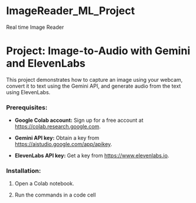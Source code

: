 # ImageReader_ML_Project
Real time Image Reader
# Project: Image-to-Audio with Gemini and ElevenLabs

This project demonstrates how to capture an image using your webcam, convert it to text using the Gemini API, and generate audio from the text using ElevenLabs.

### **Prerequisites:**

- **Google Colab account:** Sign up for a free account at https://colab.research.google.com.

- **Gemini API key:** Obtain a key from https://aistudio.google.com/app/apikey.

- **ElevenLabs API key:** Get a key from https://www.elevenlabs.io.

### **Installation:**

1. Open a Colab notebook.

2. Run the  commands in a code cell
